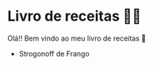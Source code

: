 # Livro de receitas :man_cook:

Olá!! Bem vindo ao meu livro de receitas :wave:

- Strogonoff de Frango

